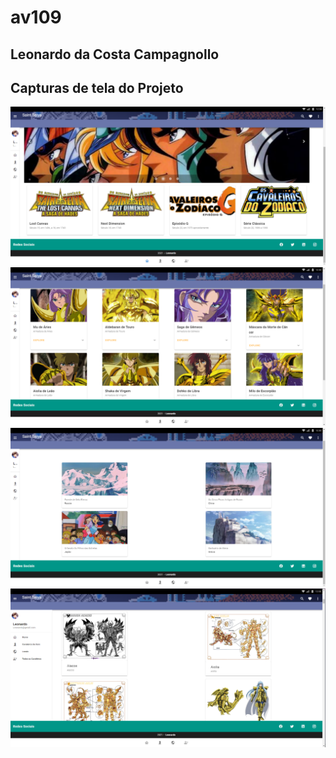 # av109
## Leonardo da Costa Campagnollo
## Capturas de tela do Projeto

![ScreenShot](src/assets/printHome.png)
![ScreenShot](src/assets/printKnights.png)
![ScreenShot](src/assets/printWorld.png)
![ScreenShot](src/assets/printCavaleiros.png)

